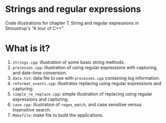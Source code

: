 # Strings and regular expressions
Code illustrations for chapter 7, String and regular expressions
in Stroustrup's "A tour of C++".

# What is it?
1. `strings.cpp`: illustration of some basic string methods.
1. `processes.cpp`: illustration of using regular expressions with
    capturing, and date-time conversion.
1. `data.txt`: data file to use with `processes.cpp` containing log
    information.
1. `reformat_events.cpp`: illustrates replacing using regular
    expressions and capturing.
1. `simple_re_replace.cpp`: simple illustration of replacing using regular
    expressions and capturing.
1. `case.cpp`: illustration of `regex_match`, and case sensitive versus
    insensitive search.
1. `Makefile`: make file to build the applications.
